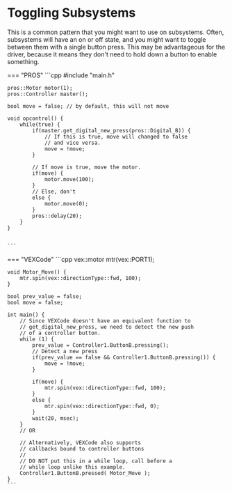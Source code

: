 # Toggling Subsystems

This is a common pattern that you might want to use on subsystems. Often, subsystems will have an on or off state, and you might want to toggle between them with a single button press. This may be advantageous for the driver, because it means they don't need to hold down a button to enable something.

<!-- prettier-ignore-start -->
=== "PROS"
    ```cpp
    #include "main.h"
    
    pros::Motor motor(1);
    pros::Controller master();
    
    bool move = false; // by default, this will not move
    
    void opcontrol() {
        while(true) {
            if(master.get_digital_new_press(pros::Digital_B)) {
                // If this is true, move will changed to false
                // and vice versa. 
                move = !move; 
            }
            
            // If move is true, move the motor.         
            if(move) {
                motor.move(100);
            }
            // Else, don't
            else {
                motor.move(0);
            }
            pros::delay(20);
        }
    }


    ```

=== "VEXCode"
    ```cpp
    vex::motor mtr(vex::PORT1);
    
    void Motor_Move() {
        mtr.spin(vex::directionType::fwd, 100);
    }
    
    bool prev_value = false; 
    bool move = false;
    
    int main() {
        // Since VEXCode doesn't have an equivalent function to 
        // get_digital_new_press, we need to detect the new push 
        // of a controller button. 
        while (1) {
            prev_value = Controller1.ButtonB.pressing();
            // Detect a new press
            if(prev_value == false && Controller1.ButtonB.pressing()) {
                move = !move;
            }
            
            if(move) {
                mtr.spin(vex::directionType::fwd, 100);
            }
            else {
                mtr.spin(vex::directionType::fwd, 0);
            }
            wait(20, msec);
        }
        // OR
        
        // Alternatively, VEXCode also supports 
        // callbacks bound to controller buttons
        //
        // DO NOT put this in a while loop, call before a
        // while loop unlike this example. 
        Controller1.ButtonB.pressed( Motor_Move );
    }
    ```
<!-- prettier-ignore-end -->
